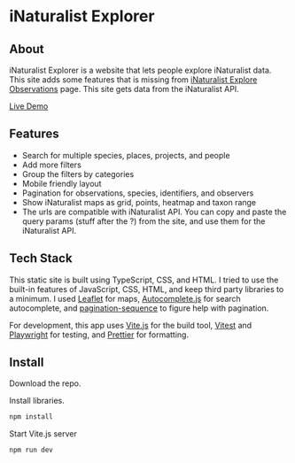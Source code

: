 # iNaturalist Explorer

## About

iNaturalist Explorer is a website that lets people explore iNaturalist data. This site adds some features that is missing from [iNaturalist Explore Observations](https://www.inaturalist.org/observations) page. This site gets data from the iNaturalist API.

[Live Demo](https://wykhuh.github.io/inaturalist-explorer/)

## Features

- Search for multiple species, places, projects, and people
- Add more filters
- Group the filters by categories
- Mobile friendly layout
- Pagination for observations, species, identifiers, and observers
- Show iNaturalist maps as grid, points, heatmap and taxon range
- The urls are compatible with iNaturalist API. You can copy and
  paste the query params (stuff after the ?) from the site, and use
  them for the iNaturalist API.

## Tech Stack

This static site is built using TypeScript, CSS, and HTML. I tried to use the built-in features of JavaScript, CSS, HTML, and keep third party libraries to a minimum. I used [Leaflet](https://leafletjs.com/) for maps, [Autocomplete.js](https://tarekraafat.github.io/autoComplete.js/) for search autocomplete, and [pagination-sequence](https://github.com/bramus/js-pagination-sequence) to figure help with pagination.

For development, this app uses [Vite.js](https://vite.dev/) for the build tool, [Vitest](https://vitest.dev/) and [Playwright](https://playwright.dev) for testing, and [Prettier](https://prettier.io) for formatting.

## Install

Download the repo.

Install libraries.

```bash
npm install
```

Start Vite.js server

```bash
npm run dev
```
